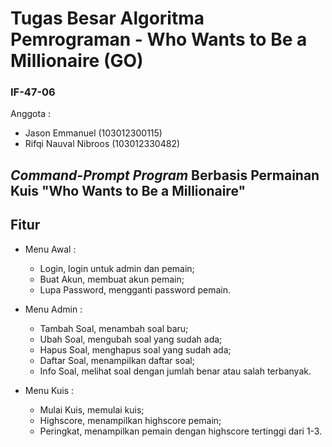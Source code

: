 # Tugas Besar Algoritma Pemrograman - Who Wants to Be a Millionaire (GO)
### IF-47-06

Anggota :
- Jason Emmanuel (103012300115)
- Rifqi Nauval Nibroos (103012330482)

## _Command-Prompt Program_ Berbasis Permainan Kuis "Who Wants to Be a Millionaire"

## Fitur
- Menu Awal :
  - Login, login untuk admin dan pemain;
  - Buat Akun, membuat akun pemain;
  - Lupa Password, mengganti password pemain.
    
- Menu Admin :
  - Tambah Soal, menambah soal baru;
  - Ubah Soal, mengubah soal yang sudah ada;
  - Hapus Soal, menghapus soal yang sudah ada;
  - Daftar Soal, menampilkan daftar soal;
  - Info Soal, melihat soal dengan jumlah benar atau salah terbanyak.
    
- Menu Kuis :
  - Mulai Kuis, memulai kuis;
  - Highscore, menampilkan highscore pemain;
  - Peringkat, menampilkan pemain dengan highscore tertinggi dari 1-3.
